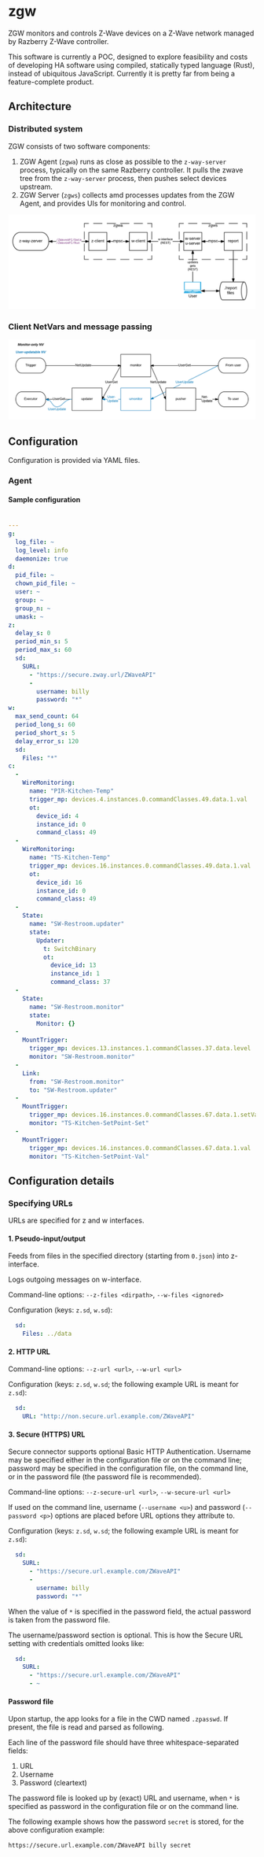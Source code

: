 # zgw

ZGW monitors and controls Z-Wave devices on a Z-Wave network managed by Razberry Z-Wave controller.

This software is currently a POC, designed to explore feasibility and costs of developing HA software using compiled, statically 
typed language (Rust), instead of ubiquitous JavaScript. Currently it is pretty far from being a feature-complete product.

## Architecture

### Distributed system

ZGW consists of two software components:

1. ZGW Agent (`zgwa`) runs as close as possible to the `z-way-server` process, typically on the same Razberry 
controller. It pulls the zwave tree from the `z-way-server` process, then pushes select devices upstream.
2. ZGW Server (`zgws`) collects amd processes updates from the ZGW Agent, and provides UIs for monitoring 
and control.

![component-architecture-diagram](doc/components.png)

### Client NetVars and message passing

![nv-binding-diagram](doc/nv.png)

## Configuration

Configuration is provided via YAML files.

### Agent 

#### Sample configuration

```yaml

---
g: 
  log_file: ~
  log_level: info
  daemonize: true
d: 
  pid_file: ~
  chown_pid_file: ~
  user: ~
  group: ~
  group_n: ~
  umask: ~
z: 
  delay_s: 0
  period_min_s: 5
  period_max_s: 60
  sd: 
    SURL: 
      - "https://secure.zway.url/ZWaveAPI"
      - 
        username: billy
        password: "*"
w: 
  max_send_count: 64
  period_long_s: 60
  period_short_s: 5
  delay_error_s: 120
  sd: 
    Files: "*"
c: 
  - 
    WireMonitoring: 
      name: "PIR-Kitchen-Temp"
      trigger_mp: devices.4.instances.0.commandClasses.49.data.1.val
      ot: 
        device_id: 4
        instance_id: 0
        command_class: 49
  - 
    WireMonitoring: 
      name: "TS-Kitchen-Temp"
      trigger_mp: devices.16.instances.0.commandClasses.49.data.1.val
      ot: 
        device_id: 16
        instance_id: 0
        command_class: 49
  - 
    State: 
      name: "SW-Restroom.updater"
      state: 
        Updater: 
          t: SwitchBinary
          ot: 
            device_id: 13
            instance_id: 1
            command_class: 37
  - 
    State: 
      name: "SW-Restroom.monitor"
      state: 
        Monitor: {}
  - 
    MountTrigger: 
      trigger_mp: devices.13.instances.1.commandClasses.37.data.level
      monitor: "SW-Restroom.monitor"
  - 
    Link: 
      from: "SW-Restroom.monitor"
      to: "SW-Restroom.updater"
  - 
    MountTrigger: 
      trigger_mp: devices.16.instances.0.commandClasses.67.data.1.setVal
      monitor: "TS-Kitchen-SetPoint-Set"
  - 
    MountTrigger: 
      trigger_mp: devices.16.instances.0.commandClasses.67.data.1.val
      monitor: "TS-Kitchen-SetPoint-Val"
```

## Configuration details

### Specifying URLs

URLs are specified for z and w interfaces.

#### 1. Pseudo-input/output

Feeds from files in the specified directory (starting from `0.json`) into z-interface.

Logs outgoing messages on w-interface.

Command-line options: `--z-files <dirpath>`, `--w-files <ignored>`

Configuration (keys: `z.sd`, `w.sd`):
```yaml
  sd: 
    Files: ../data
```

#### 2. HTTP URL

Command-line options: `--z-url <url>`, `--w-url <url>`

Configuration (keys: `z.sd`, `w.sd`; the following example URL is meant for `z.sd`):
```yaml
  sd: 
    URL: "http://non.secure.url.example.com/ZWaveAPI"
```

#### 3. Secure (HTTPS) URL

Secure connector supports optional Basic HTTP Authentication. Username may be specified either in the configuration file or on the command line; password may be specified in the configuration file, on the command line, or in the password file (the password file is recommended). 

Command-line options: `--z-secure-url <url>`, `--w-secure-url <url>`

If used on the command line, username (`--username <u>`) and password (`--password <p>`) options are placed before URL options they attribute to.

Configuration (keys: `z.sd`, `w.sd`; the following example URL is meant for `z.sd`):
```yaml
  sd: 
    SURL: 
      - "https://secure.url.example.com/ZWaveAPI"
      - 
        username: billy
        password: "*"
```
When the value of `*` is specified in the password field, the actual password is taken from the password file.

The username/password section is optional. This is how the Secure URL setting with credentials omitted looks like:

```yaml
  sd: 
    SURL: 
      - "https://secure.url.example.com/ZWaveAPI"
      - ~
```

#### Password file

Upon startup, the app looks for a file in the CWD named `.zpasswd`. If present, the file is read and parsed as following.

Each line of the password file should have three whitespace-separated fields:

1. URL
2. Username
3. Password (cleartext)

The password file is looked up by (exact) URL and username, when `*` is specified as password in the configuration file or on the command line.

The following example shows how the password `secret` is stored, for the above configuration example:

```text
https://secure.url.example.com/ZWaveAPI billy secret
```
